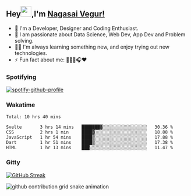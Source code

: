 ## Hey<img src="https://github.com/TheDudeThatCode/TheDudeThatCode/blob/master/Assets/Hi.gif" width="29px">,I'm [Nagasai Vegur!](https://nsvegur.github.io/Blog)

- 🔭 I'm a Developer, Designer and Coding Enthusiast.
- 🎲 I am passionate about Data Science, Web Dev, App Dev and Problem solving. 
- 👨‍💻 I'm always learning something new, and enjoy trying out new technologies.
- ⚡ Fun fact about me: 👨🏻‍💻🎧♥️

### Spotifying

[![spotify-github-profile](https://spotify-github-profile.vercel.app/api/view?uid=awb202e2k5avst93l65zp104s&cover_image=true&theme=novatorem&bar_color=56a5fe&bar_color_cover=false)](https://spotify-github-profile.vercel.app/api/view?uid=awb202e2k5avst93l65zp104s&redirect=true)

### Wakatime

<!--START_SECTION:waka-->
```text
Total: 10 hrs 40 mins

Svelte       3 hrs 14 mins   ███████▓░░░░░░░░░░░░░░░░░   30.36 % 
CSS          2 hrs 1 min     ████▓░░░░░░░░░░░░░░░░░░░░   18.88 % 
JavaScript   1 hr 54 mins    ████▒░░░░░░░░░░░░░░░░░░░░   17.88 % 
Dart         1 hr 51 mins    ████▒░░░░░░░░░░░░░░░░░░░░   17.38 % 
HTML         1 hr 13 mins    ███░░░░░░░░░░░░░░░░░░░░░░   11.47 % 
```
<!--END_SECTION:waka-->

### Gitty

[![GitHub Streak](https://github-readme-streak-stats.herokuapp.com?user=NSVEGUR&theme=dark&hide_border=true&date_format=M%20j%5B%2C%20Y%5D&ring=57A6FF&fire=57A6FF&currStreakLabel=57A6FF&background=0F1017)](https://git.io/streak-stats)

![github contribution grid snake animation](https://raw.githubusercontent.com/NSVEGUR/NSVEGUR/output/github-contribution-grid-snake.svg)
